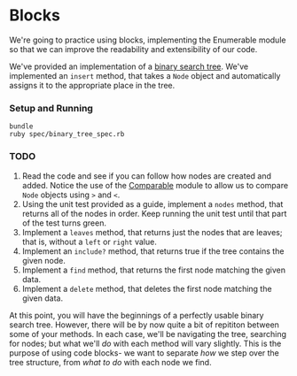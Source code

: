 # Blocks

We're going to practice using blocks, implementing the Enumerable module so that
we can improve the readability and extensibility of our code.

We've provided an implementation of a [binary search tree](https://en.wikipedia.org/wiki/Binary_search_tree). We've implemented an `insert` method, that takes a `Node` object and automatically assigns it to the appropriate place in the tree.

### Setup and Running

```
bundle
ruby spec/binary_tree_spec.rb
```


### TODO

1. Read the code and see if you can follow how nodes are created and added. Notice the use of the [Comparable](https://ruby-doc.org/core-2.4.0/Comparable.html) module to allow us to compare `Node` objects using `>` and `<`.
2. Using the unit test provided as a guide, implement a `nodes` method, that returns all of the nodes in order. Keep running the unit test until that part of the test turns green.
3. Implement a `leaves` method, that returns just the nodes that are leaves; that is, without a `left` or `right` value.
4. Implement an `include?` method, that returns true if the tree contains the given node.
5. Implement a `find` method, that returns the first node matching the given data.
6. Implement a `delete` method, that deletes the first node matching the given data.

At this point, you will have the beginnings of a perfectly usable binary search tree. However, there will be by now quite a bit of repititon between some of your methods. In each case, we'll be navigating the tree, searching for nodes; but what we'll _do_ with each method will vary slightly. This is the purpose of using code blocks- we want to separate _how_ we step over the tree structure, from _what to do_ with each node we find.

